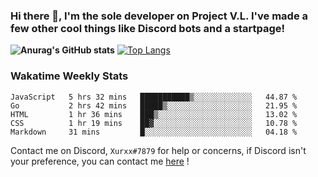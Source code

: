 ### Hi there 👋, I'm the sole developer on Project V.L. I've made a few other cool things like Discord bots and a startpage!
**![Anurag's GitHub stats](https://github-readme-stats.vercel.app/api?username=5late&count_private=true&show_icons=true&theme=tokyonight)**
[![Top Langs](https://github-readme-stats.vercel.app/api/top-langs/?username=5late&theme=ayu-mirage)](https://github.com/anuraghazra/github-readme-stats)

### Wakatime Weekly Stats

<!--START_SECTION:waka-->
```text
JavaScript   5 hrs 32 mins   ███████████▒░░░░░░░░░░░░░   44.87 % 
Go           2 hrs 42 mins   █████▒░░░░░░░░░░░░░░░░░░░   21.95 % 
HTML         1 hr 36 mins    ███▒░░░░░░░░░░░░░░░░░░░░░   13.02 % 
CSS          1 hr 19 mins    ██▓░░░░░░░░░░░░░░░░░░░░░░   10.78 % 
Markdown     31 mins         █░░░░░░░░░░░░░░░░░░░░░░░░   04.18 % 
```
<!--END_SECTION:waka-->

Contact me on Discord, ``Xurxx#7879`` for help or concerns, if Discord isn't your preference, you can contact me [here](https://github.com/5late/5late/issues) !
